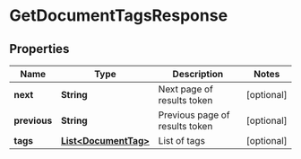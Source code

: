 

# GetDocumentTagsResponse


## Properties

| Name | Type | Description | Notes |
|------------ | ------------- | ------------- | -------------|
|**next** | **String** | Next page of results token |  [optional] |
|**previous** | **String** | Previous page of results token |  [optional] |
|**tags** | [**List&lt;DocumentTag&gt;**](DocumentTag.md) | List of tags |  [optional] |



